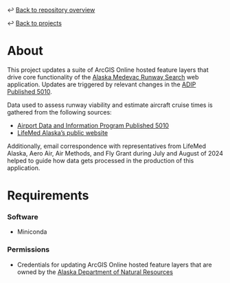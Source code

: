 ↩️ [Back to repository overview](../../README.md)

↩️ [Back to projects](../README.md)

# About

This project updates a suite of ArcGIS Online hosted feature layers that drive core functionality of the [Alaska Medevac Runway Search](https://soa-dnr.maps.arcgis.com/home/item.html?id=442f4e69f4f248a88d09e9100b400975) web application. Updates are triggered by relevant changes in the [ADIP Published 5010](https://view.officeapps.live.com/op/view.aspx?src=https%3A%2F%2Fadip.faa.gov%2FpublishedAirports%2Fall-airport-data.xlsx&wdOrigin=BROWSELINK).

Data used to assess runway viability and estimate aircraft cruise times is gathered from the following sources:

- [Airport Data and Information Program Published 5010](https://view.officeapps.live.com/op/view.aspx?src=https%3A%2F%2Fadip.faa.gov%2FpublishedAirports%2Fall-airport-data.xlsx&wdOrigin=BROWSELINK)  
- [LifeMed Alaska’s public website](https://lifemedalaska.com/)  

Additionally, email correspondence with representatives from LifeMed Alaska, Aero Air, Air Methods, and Fly Grant during July and August of 2024 helped to guide how data gets processed in the production of this application.

# Requirements

### Software
* Miniconda
### Permissions
* Credentials for updating ArcGIS Online hosted feature layers that are owned by the [Alaska Department of Natural Resources](https://soa-dnr.maps.arcgis.com/home/index.html)